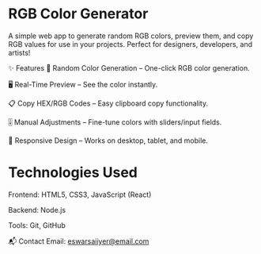 # RGB Color Generator
A simple web app to generate random RGB colors, preview them, and copy RGB values for use in your projects. Perfect for designers, developers, and artists!

✨ Features
🎯 Random Color Generation – One-click RGB color generation.

🖥️ Real-Time Preview – See the color instantly.

📋 Copy HEX/RGB Codes – Easy clipboard copy functionality.

🎚️ Manual Adjustments – Fine-tune colors with sliders/input fields.

📱 Responsive Design – Works on desktop, tablet, and mobile.

# Technologies Used

Frontend: HTML5, CSS3, JavaScript (React)

Backend: Node.js

Tools: Git, GitHub

📬 Contact
Email: eswarsaiiyer@email.com

